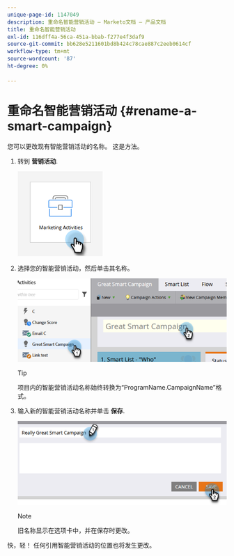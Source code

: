```yaml
---
unique-page-id: 1147049
description: 重命名智能营销活动 — Marketo文档 — 产品文档
title: 重命名智能营销活动
exl-id: 116dff4a-56ca-451a-bbab-f277e4f3daf9
source-git-commit: bb628e5211601bd8b424c78cae887c2eeb0614cf
workflow-type: tm+mt
source-wordcount: '87'
ht-degree: 0%

---
```


# 重命名智能营销活动 {#rename-a-smart-campaign}

您可以更改现有智能营销活动的名称。 这是方法。

1. 转到 **营销活动**.

   ![](assets/rename-a-smart-campaign-1.png)

1. 选择您的智能营销活动，然后单击其名称。

   ![](assets/rename-a-smart-campaign-2.png)

   >[!TIP]
   >
   >项目内的智能营销活动名称始终转换为“ProgramName.CampaignName”格式。

1. 输入新的智能营销活动名称并单击 **保存**.

   ![](assets/rename-a-smart-campaign-3.png)

   >[!NOTE]
   >
   >旧名称显示在选项卡中，并在保存时更改。

快，轻！ 任何引用智能营销活动的位置也将发生更改。
